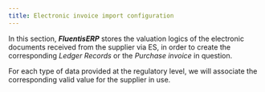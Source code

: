 ```yaml
---
title: Electronic invoice import configuration
---
```


In this section, ***FluentisERP*** stores the valuation logics of the electronic documents received from the supplier via ES, in order to create the corresponding *Ledger Records* or the *Purchase invoice* in question.

For each type of data provided at the regulatory level, we will associate the corresponding valid value for the supplier in use.